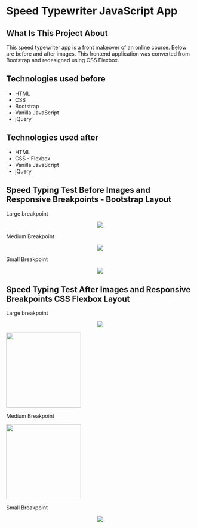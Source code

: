 # Speed Typewriter JavaScript App

## What Is This Project About
This speed typewriter app is a front makeover of an online course. Below are before and after images. This frontend application was converted from Bootstrap and redesigned using CSS Flexbox. 

## Technologies used before
* HTML
* CSS
* Bootstrap
* Vanilla JavaScript
* jQuery

## Technologies used after
* HTML
* CSS - Flexbox
* Vanilla JavaScript
* jQuery

## Speed Typing Test Before Images and Responsive Breakpoints - Bootstrap Layout

<p>Large breakpoint</p>
<p align='center'>
    <img src='readme/images/beforebig.png'></img>
</p>

<p>Medium Breakpoint</p>
<p align='center'>
    <img src='readme/images/beforemedium.png'></img>
</p>

<p>Small Breakpoint</p>
<p align='center'>
    <img src='readme/images/beforesmall.png'></img>
</p>

## Speed Typing Test After Images and Responsive Breakpoints CSS Flexbox Layout

<p>Large breakpoint</p>
<p align='center'>
    <img src='readme/images/afterlargetop.png'></img>
</p>

<img src='readme/images/afterlargebottom.png' width="200" height="200"></img>

<p>Medium Breakpoint</p>
<img src='readme/images/aftermedium.png' width="200" height="200"></img>

<p>Small Breakpoint</p>
<p align='center'>
    <img src='readme/images/aftersmall.png'></img>
</p>


